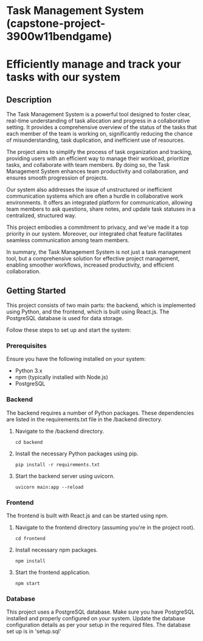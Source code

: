 # Task Management System (capstone-project-3900w11bendgame)
# Efficiently manage and track your tasks with our system 

## Description

The Task Management System is a powerful tool designed to foster clear, real-time understanding of task allocation and progress in a collaborative setting. It provides a comprehensive overview of the status of the tasks that each member of the team is working on, significantly reducing the chance of misunderstanding, task duplication, and inefficient use of resources. 

The project aims to simplify the process of task organization and tracking, providing users with an efficient way to manage their workload, prioritize tasks, and collaborate with team members. By doing so, the Task Management System enhances team productivity and collaboration, and ensures smooth progression of projects.

Our system also addresses the issue of unstructured or inefficient communication systems which are often a hurdle in collaborative work environments. It offers an integrated platform for communication, allowing team members to ask questions, share notes, and update task statuses in a centralized, structured way. 

This project embodies a commitment to privacy, and we've made it a top priority in our system. Moreover, our integrated chat feature facilitates seamless communication among team members.

In summary, the Task Management System is not just a task management tool, but a comprehensive solution for effective project management, enabling smoother workflows, increased productivity, and efficient collaboration.

## Getting Started

This project consists of two main parts: the backend, which is implemented using Python, and the frontend, which is built using React.js. The PostgreSQL database is used for data storage.

Follow these steps to set up and start the system:

### Prerequisites

Ensure you have the following installed on your system:

* Python 3.x
* npm (typically installed with Node.js)
* PostgreSQL

### Backend

The backend requires a number of Python packages. These dependencies are listed in the requirements.txt file in the /backend directory.

1. Navigate to the /backend directory.
    ```
    cd backend
    ```
2. Install the necessary Python packages using pip.
    ```
    pip install -r requirements.txt
    ```
3. Start the backend server using uvicorn.
    ```
    uvicorn main:app --reload
    ```
### Frontend

The frontend is built with React.js and can be started using npm.

1. Navigate to the frontend directory (assuming you're in the project root).
    ```
    cd frontend
    ```
2. Install necessary npm packages.
    ```
    npm install
    ```
3. Start the frontend application.
    ```
    npm start
    ```

### Database

This project uses a PostgreSQL database. Make sure you have PostgreSQL installed and properly configured on your system. Update the database configuration details as per your setup in the required files. The database set up is in 'setup.sql'

